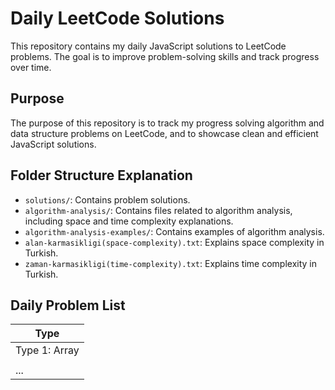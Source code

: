 # Daily LeetCode Solutions

This repository contains my daily JavaScript solutions to LeetCode problems. The goal is to improve problem-solving skills and track progress over time.


## Purpose

The purpose of this repository is to track my progress solving algorithm and data structure problems on LeetCode, and to showcase clean and efficient JavaScript solutions.

## Folder Structure Explanation

- `solutions/`: Contains problem solutions.
- `algorithm-analysis/`: Contains files related to algorithm analysis, including space and time complexity explanations.
- `algorithm-analysis-examples/`: Contains examples of algorithm analysis.
- `alan-karmasikligi(space-complexity).txt`: Explains space complexity in Turkish.
- `zaman-karmasikligi(time-complexity).txt`: Explains time complexity in Turkish.

## Daily Problem List


| Type                 |
|----------------------|
| Type 1: Array        |
|                      |
| ...                  |

